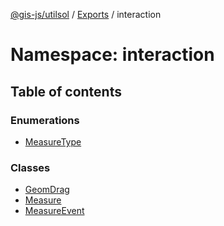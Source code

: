 [@gis-js/utilsol](../README.md) / [Exports](../modules.md) / interaction

# Namespace: interaction

## Table of contents

### Enumerations

- [MeasureType](../enums/interaction.MeasureType.md)

### Classes

- [GeomDrag](../classes/interaction.GeomDrag.md)
- [Measure](../classes/interaction.Measure.md)
- [MeasureEvent](../classes/interaction.MeasureEvent.md)
